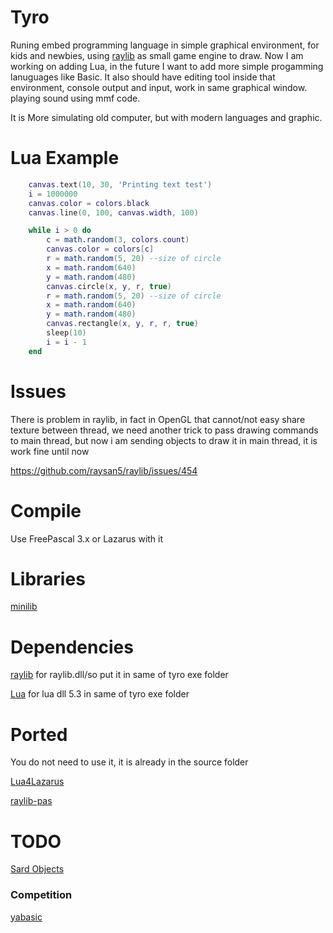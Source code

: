 # Tyro

Runing embed programming language in simple graphical environment, for kids and newbies, using [raylib](https://www.raylib.com/) as small game engine to draw.
Now I am working on adding Lua, in the future I want to add more simple progamming lanuguages like Basic.
It also should have editing tool inside that environment, console output and input, work in same graphical window.
playing sound using mmf code.

It is More simulating old computer, but with modern languages and graphic.

# Lua Example

```lua
    canvas.text(10, 30, 'Printing text test')
    i = 1000000
    canvas.color = colors.black
    canvas.line(0, 100, canvas.width, 100)

    while i > 0 do
        c = math.random(3, colors.count)
        canvas.color = colors[c]
        r = math.random(5, 20) --size of circle
        x = math.random(640)
        y = math.random(480)
        canvas.circle(x, y, r, true)
        r = math.random(5, 20) --size of circle
        x = math.random(640)
        y = math.random(480)
        canvas.rectangle(x, y, r, r, true)
        sleep(10)
        i = i - 1
    end
```

# Issues

There is problem in raylib, in fact in OpenGL that cannot/not easy share texture between thread, we need another trick to pass drawing commands to main thread, but now i am sending objects to draw it in main thread, it is work fine until now

https://github.com/raysan5/raylib/issues/454

# Compile

Use FreePascal 3.x or Lazarus with it

# Libraries

[minilib](https://sourceforge.net/p/minilib/)

# Dependencies

[raylib](https://www.raylib.com/) for raylib.dll/so put it in same of tyro exe folder

[Lua](https://www.lua.org/) for lua dll 5.3 in same of tyro exe folder

# Ported

You do not need to use it, it is already in the source folder

[Lua4Lazarus](https://github.com/malcome/Lua4Lazarus)

[raylib-pas](https://github.com/zaher/raylib-pas)

# TODO

[Sard Objects](https://github.com/parmaja/p-sard)


### Competition

[yabasic](http://www.yabasic.de)
